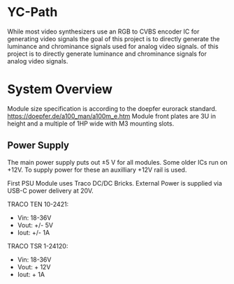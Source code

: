 # YC-Path

While most video synthesizers use an RGB to CVBS encoder IC for generating video signals the goal
of this project is to directly generate the luminance and chrominance signals used for analog
video signals.
of this project is to directly generate luminance and chrominance signals for analog video signals.

# System Overview

Module size specification is according to the doepfer eurorack standard.
<https://doepfer.de/a100_man/a100m_e.htm>
Module front plates are 3U in height and a multiple of 1HP wide with M3 mounting slots.

## Power Supply

The main power supply puts out ±5 V for all modules. Some older ICs run on +12V. To supply power
for these an auxilliary +12V rail is used.

First PSU Module uses Traco DC/DC Bricks. External Power is supplied via USB-C power delivery
at 20V.

TRACO TEN 10-2421:
- Vin: 18-36V
- Vout: +/- 5V
- Iout: +/- 1A

TRACO TSR 1-24120:
- Vin: 18-36V
- Vout: + 12V
- Iout: + 1A

